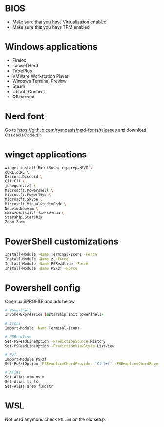 # BIOS

 - Make sure that you have Virtualization enabled
 - Make sure that you have TPM enabled

# Windows applications

 - Firefox
 - Laravel Herd
 - TablePlus
 - VMWare Workstation Player
 - Windows Terminal Preview
 - Steam
 - Ubisoft Connect
 - QBittorrent

# Nerd font

Go to https://github.com/ryanoasis/nerd-fonts/releases and download CascadiaCode.zip 

# winget applications

```bash
winget install BurntSushi.ripgrep.MSVC \
cURL.cURL \
Discord.Discord \
Git.Git \
junegunn.fzf \ 
Microsoft.Powershell \
Microsoft.PowerToys \ 
Microsoft.Skype \ 
Microsoft.VisualStudioCode \
Neovim.Neovim \ 
PeterPawlowski.foobar2000 \
Starship.Starship
Zoom.Zoom
```

# PowerShell customizations

```bash
Install-Module -Name Terminal-Icons -Force
Install-Module -Name z -Force
Install-Module -Name PSReadline -Force
Install-Module -Name PSFzf -Force
```

# Powershell config

Open up $PROFILE and add below

```bash
# Powershell
Invoke-Expression (&starship init powershell)

# Icons
Import-Module -Name Terminal-Icons

# PSReadline
Set-PSReadLineOption -PredictionSource History
Set-PSReadLineOption -PredictionViewStyle ListView

# Fzf
Import-Module PSFzf
Set-PsFzfOption -PSReadlineChordProvider 'Ctrl+f' -PSReadlineChordReverseHistory 'Ctrl+r'

# Alias
Set-Alias vim nvim
Set-Alias ll ls
Set-Alias grep findstr
```

# WSL

Not used anymore. check `WSL.md` on the old setup.
